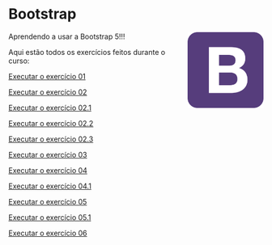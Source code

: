 # Bootstrap

<img src="Imagem/bootstrap.webp" alt="Logo" align="right" width="150">

 Aprendendo a usar a Bootstrap 5!!!
 
 Aqui estão todos os exercícios feitos durante o curso:

 <a href= "https://anajulialeite.github.io/Bootstrap/Aula01.html">Executar o exercício 01</a>

 <a href= "https://anajulialeite.github.io/Bootstrap/Aula02.html">Executar o exercício 02</a>

 <a href= "https://anajulialeite.github.io/Bootstrap/Aula02-1.html">Executar o exercício 02.1</a>

 <a href= "https://anajulialeite.github.io/Bootstrap/Aula02-2.html">Executar o exercício 02.2</a>

 <a href= "https://anajulialeite.github.io/Bootstrap/Aula02-3.html">Executar o exercício 02.3</a>

 <a href= "https://anajulialeite.github.io/Bootstrap/Aula03.html">Executar o exercício 03</a>

 <a href= "https://anajulialeite.github.io/Bootstrap/Aula04.html">Executar o exercício 04</a>

 <a href= "https://anajulialeite.github.io/Bootstrap/Aula04-1.html">Executar o exercício 04.1</a>

 <a href= "https://anajulialeite.github.io/Bootstrap/Aula05.html">Executar o exercício 05</a>

 <a href= "https://anajulialeite.github.io/Bootstrap/Aula05-1.html">Executar o exercício 05.1</a>

 <a href= "https://anajulialeite.github.io/Bootstrap/Aula06.html">Executar o exercício 06</a>
